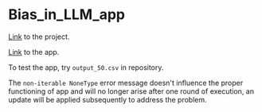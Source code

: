 # Bias_in_LLM_app

[Link]([https://github.com/d-noe/DHAI_llms_political_conflicts) to the project.

[Link](https://kepler1908-bias-in-llm-app-web-app-yl3f7d.streamlit.app/) to the app.

To test the app, try `output_50.csv` in repository.

The `non-iterable NoneType` error message doesn't influence the proper functioning of app and will no longer arise after one round of execution, an update will be applied subsequently to address the problem.
